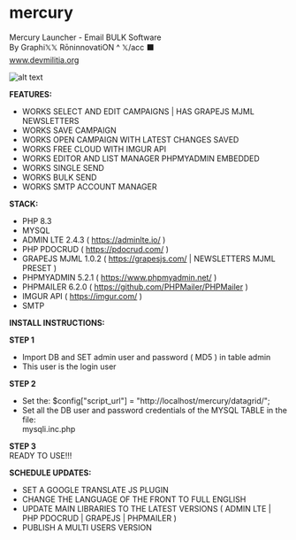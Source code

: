 # mercury
Mercury Launcher - Email BULK Software <BR>
By Graphi𝕏𝕏 RōninnovatiON ^ 𝕏/acc ⬛️ <BR>
www.devmilitia.org<br>

![alt text](https://i.postimg.cc/d03P6nnm/screenshot-2025-02-16-at-05-18-43.png)<br>

<strong>FEATURES:</strong><BR>
- WORKS SELECT AND EDIT CAMPAIGNS | HAS GRAPEJS MJML NEWSLETTERS<BR>
- WORKS SAVE CAMPAIGN<BR>
- WORKS OPEN CAMPAIGN WITH LATEST CHANGES SAVED<BR>
- WORKS FREE CLOUD WITH IMGUR API<BR>
- WORKS EDITOR AND LIST MANAGER PHPMYADMIN EMBEDDED<BR>
- WORKS SINGLE SEND<BR>
- WORKS BULK SEND<BR>
- WORKS SMTP ACCOUNT MANAGER<BR>

<strong>STACK:</strong><BR>
- PHP 8.3<BR>
- MYSQL<BR>
- ADMIN LTE 2.4.3 ( https://adminlte.io/ )<BR>
- PHP PDOCRUD ( https://pdocrud.com/ )
- GRAPEJS MJML 1.0.2 ( https://grapesjs.com/ | NEWSLETTERS MJML PRESET )<BR>
- PHPMYADMIN 5.2.1 ( https://www.phpmyadmin.net/ )<BR>
- PHPMAILER 6.2.0 ( https://github.com/PHPMailer/PHPMailer )<BR>
- IMGUR API ( https://imgur.com/ )<BR>
- SMTP<BR>

<strong>INSTALL INSTRUCTIONS:</strong><BR>

<strong>STEP 1</strong><BR>
- Import DB and SET admin user and password ( MD5 ) in table admin<BR>
- This user is the login user<BR>

<strong>STEP 2</strong><BR>
- Set the: $config["script_url"] = "http://localhost/mercury/datagrid/"; <br>
- Set all the DB user and password credentials of the MYSQL TABLE in the file:<BR>
mysqli.inc.php<BR>

<strong>STEP 3</strong><br>
READY TO USE!!!<BR>

<strong>SCHEDULE UPDATES:</strong><br>
- SET A GOOGLE TRANSLATE JS PLUGIN
- CHANGE THE LANGUAGE OF THE FRONT TO FULL ENGLISH
- UPDATE MAIN LIBRARIES TO THE LATEST VERSIONS ( ADMIN LTE | PHP PDOCRUD | GRAPEJS | PHPMAILER )
- PUBLISH A MULTI USERS VERSION
